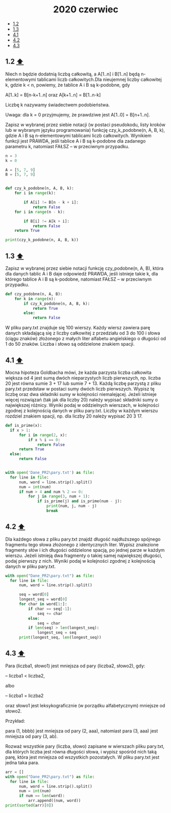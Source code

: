  <a name="main"/> 
 
 <h1 align="center">2020 czerwiec</h1>
 
  - [1.2](#1.2)
  - [1.3](#1.3)
  - [4.1](#4.1)
  - [4.2](#4.2)
  - [4.3](#4.3)

<a name="1.2"/> 

## 1.2 [⬆️](#main)

Niech n będzie dodatnią liczbą całkowitą, a A[1..n] i B[1..n] będą n-elementowymi tablicami liczb całkowitych.Dla nieujemnej liczby całkowitej k, gdzie k < n, powiemy, że tablice A i B są k-podobne, gdy

A[1..k] = B[n-k+1..n] oraz A[k+1..n] = B[1..n-k]

Liczbę k nazywamy świadectwem podobieństwa.

Uwaga: dla k = 0 przyjmujemy, że prawdziwe jest A[1..0] = B[n+1..n]. 

Zapisz w wybranej przez siebie notacji (w postaci pseudokodu, listy kroków lub w wybranym języku programowania) funkcję czy_k_podobne(n, A, B, k), gdzie A i B są n-elementowymi tablicami liczb całkowitych. Wynikiem funkcji jest PRAWDA, jeśli tablice A i B są k-podobne dla zadanego parametru k, natomiast FAŁSZ – w przeciwnym przypadku. 

```python
n = 3
k = 0

A = [5, 7, 9]
B = [5, 7, 9]


def czy_k_podobne(n, A, B, k):
    for i in range(k):

        if A[i] != B[n - k + i]:
            return False
    for i in range(n - k):

        if B[i] != A[k + i]:
            return False
    return True

print(czy_k_podobne(n, A, B, k))
```

<a name="1.3"/> 

## 1.3 [⬆️](#main)

Zapisz w wybranej przez siebie notacji funkcję czy_podobne(n, A, B), która dla danych tablic A i B daje odpowiedź PRAWDA, jeśli istnieje takie k, dla którego tablice A i B są k-podobne, natomiast FAŁSZ – w przeciwnym przypadku. 

```python
def czy_podobne(n, A, B):
    for k in range(n):
        if czy_k_podobne(n, A, B, k):
            return True
        else:
            return False
```

<a name="4.1"/> 
  
W pliku pary.txt znajduje się 100 wierszy. Każdy wiersz zawiera parę danych składającą się z liczby całkowitej z przedziału od 3 do 100 i słowa (ciągu znaków) złożonego z małych liter alfabetu angielskiego o długości od 1 do 50 znaków. Liczba i słowo są oddzielone znakiem spacji. 

## 4.1 [⬆️](#main)

Mocna hipoteza Goldbacha mówi, że każda parzysta liczba całkowita większa od 4 jest sumą  dwóch nieparzystych liczb pierwszych, np. liczba 20 jest równa sumie 3 + 17 lub sumie 7 + 13. Każdą liczbę parzystą z pliku pary.txt przedstaw w postaci sumy dwóch liczb pierwszych. Wypisz tę liczbę oraz dwa składniki sumy w kolejności niemalejącej. Jeżeli istnieje więcej rozwiązań (tak jak dla liczby 20) należy wypisać składniki sumy o największej różnicy. Wyniki podaj w oddzielnych wierszach, w kolejności zgodnej z kolejnością danych w pliku pary.txt. Liczby w każdym wierszu rozdziel znakiem spacji, np. dla liczby 20 należy wypisać 20 3 17. 

  ```python
def is_prime(x):
    if x > 1:
        for i in range(2, x):
            if x % i == 0:
                return False
        return True
    else:
        return False


with open('Dane_PR2\pary.txt') as file:
    for line in file:
        num, word = line.strip().split()
        num = int(num)
        if num > 4 and num % 2 == 0:
            for j in range(3, num + 1):
                if is_prime(j) and is_prime(num - j):
                    print(num, j, num - j)
                    break

  ```
  
<a name="4.2"/> 

## 4.2 [⬆️](#main)

Dla każdego słowa z pliku pary.txt znajdź długość najdłuższego spójnego fragmentu tego słowa złożonego z identycznych liter. Wypisz znalezione fragmenty słów i ich długości oddzielone spacją, po jednej parze w każdym wierszu. Jeżeli istnieją dwa fragmenty o takiej samej największej długości, podaj pierwszy z nich. Wyniki podaj w kolejności zgodnej z kolejnością danych w pliku pary.txt. 

  ```python
with open("Dane_PR2\pary.txt") as file:
    for line in file:
        num, word = line.strip().split()

        seq = word[0]
        longest_seq = word[0]
        for char in word[1:]:
            if char == seq[-1]:
                seq += char
            else:
                seq = char
            if len(seq) > len(longest_seq):
                longest_seq = seq
        print(longest_seq, len(longest_seq))

  ```
  
<a name="4.3"/>

## 4.3 [⬆️](#main)

Para (liczba1, słowo1) jest mniejsza od pary (liczba2, słowo2), gdy:

 – liczba1 < liczba2,

albo

 – liczba1 = liczba2 
 
oraz słowo1 jest leksykograficznie (w porządku alfabetycznym) mniejsze od słowo2.

Przykład:

para (1, bbbb) jest mniejsza od pary (2, aaa), natomiast para (3, aaa) jest mniejsza od pary (3, ab).

Rozważ wszystkie pary (liczba, słowo) zapisane w wierszach pliku pary.txt, dla których liczba jest równa długości słowa, i wypisz spośród nich taką parę, która jest mniejsza od wszystkich pozostałych. W pliku pary.txt jest jedna taka para. 
   
  ```python
arr = []
with open("Dane_PR2\pary.txt") as file:
    for line in file:
        num, word = line.strip().split()
        num = int(num)
        if num == len(word):
            arr.append((num, word))
print(sorted(arr)[0])

  ```
